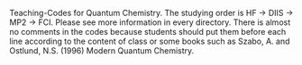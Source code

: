 Teaching-Codes for Quantum Chemistry. 
The studying order is HF -> DIIS -> MP2 -> FCI.
Please see more information in every directory.
There is almost no comments in the codes because students should put them before each line according to the content of class or some books 
such as Szabo, A. and Ostlund, N.S. (1996) Modern Quantum Chemistry.
